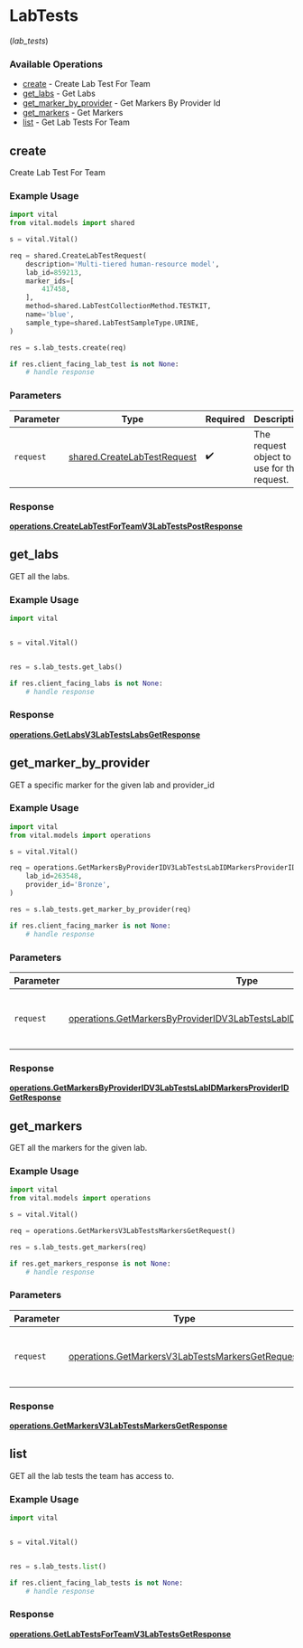 # LabTests
(*lab_tests*)

### Available Operations

* [create](#create) - Create Lab Test For Team
* [get_labs](#get_labs) - Get Labs
* [get_marker_by_provider](#get_marker_by_provider) - Get Markers By Provider Id
* [get_markers](#get_markers) - Get Markers
* [list](#list) - Get Lab Tests For Team

## create

Create Lab Test For Team

### Example Usage

```python
import vital
from vital.models import shared

s = vital.Vital()

req = shared.CreateLabTestRequest(
    description='Multi-tiered human-resource model',
    lab_id=859213,
    marker_ids=[
        417458,
    ],
    method=shared.LabTestCollectionMethod.TESTKIT,
    name='blue',
    sample_type=shared.LabTestSampleType.URINE,
)

res = s.lab_tests.create(req)

if res.client_facing_lab_test is not None:
    # handle response
```

### Parameters

| Parameter                                                                  | Type                                                                       | Required                                                                   | Description                                                                |
| -------------------------------------------------------------------------- | -------------------------------------------------------------------------- | -------------------------------------------------------------------------- | -------------------------------------------------------------------------- |
| `request`                                                                  | [shared.CreateLabTestRequest](../../models/shared/createlabtestrequest.md) | :heavy_check_mark:                                                         | The request object to use for the request.                                 |


### Response

**[operations.CreateLabTestForTeamV3LabTestsPostResponse](../../models/operations/createlabtestforteamv3labtestspostresponse.md)**


## get_labs

GET all the labs.

### Example Usage

```python
import vital


s = vital.Vital()


res = s.lab_tests.get_labs()

if res.client_facing_labs is not None:
    # handle response
```


### Response

**[operations.GetLabsV3LabTestsLabsGetResponse](../../models/operations/getlabsv3labtestslabsgetresponse.md)**


## get_marker_by_provider

GET a specific marker for the given lab and provider_id

### Example Usage

```python
import vital
from vital.models import operations

s = vital.Vital()

req = operations.GetMarkersByProviderIDV3LabTestsLabIDMarkersProviderIDGetRequest(
    lab_id=263548,
    provider_id='Bronze',
)

res = s.lab_tests.get_marker_by_provider(req)

if res.client_facing_marker is not None:
    # handle response
```

### Parameters

| Parameter                                                                                                                                                                  | Type                                                                                                                                                                       | Required                                                                                                                                                                   | Description                                                                                                                                                                |
| -------------------------------------------------------------------------------------------------------------------------------------------------------------------------- | -------------------------------------------------------------------------------------------------------------------------------------------------------------------------- | -------------------------------------------------------------------------------------------------------------------------------------------------------------------------- | -------------------------------------------------------------------------------------------------------------------------------------------------------------------------- |
| `request`                                                                                                                                                                  | [operations.GetMarkersByProviderIDV3LabTestsLabIDMarkersProviderIDGetRequest](../../models/operations/getmarkersbyprovideridv3labtestslabidmarkersprovideridgetrequest.md) | :heavy_check_mark:                                                                                                                                                         | The request object to use for the request.                                                                                                                                 |


### Response

**[operations.GetMarkersByProviderIDV3LabTestsLabIDMarkersProviderIDGetResponse](../../models/operations/getmarkersbyprovideridv3labtestslabidmarkersprovideridgetresponse.md)**


## get_markers

GET all the markers for the given lab.

### Example Usage

```python
import vital
from vital.models import operations

s = vital.Vital()

req = operations.GetMarkersV3LabTestsMarkersGetRequest()

res = s.lab_tests.get_markers(req)

if res.get_markers_response is not None:
    # handle response
```

### Parameters

| Parameter                                                                                                            | Type                                                                                                                 | Required                                                                                                             | Description                                                                                                          |
| -------------------------------------------------------------------------------------------------------------------- | -------------------------------------------------------------------------------------------------------------------- | -------------------------------------------------------------------------------------------------------------------- | -------------------------------------------------------------------------------------------------------------------- |
| `request`                                                                                                            | [operations.GetMarkersV3LabTestsMarkersGetRequest](../../models/operations/getmarkersv3labtestsmarkersgetrequest.md) | :heavy_check_mark:                                                                                                   | The request object to use for the request.                                                                           |


### Response

**[operations.GetMarkersV3LabTestsMarkersGetResponse](../../models/operations/getmarkersv3labtestsmarkersgetresponse.md)**


## list

GET all the lab tests the team has access to.

### Example Usage

```python
import vital


s = vital.Vital()


res = s.lab_tests.list()

if res.client_facing_lab_tests is not None:
    # handle response
```


### Response

**[operations.GetLabTestsForTeamV3LabTestsGetResponse](../../models/operations/getlabtestsforteamv3labtestsgetresponse.md)**

